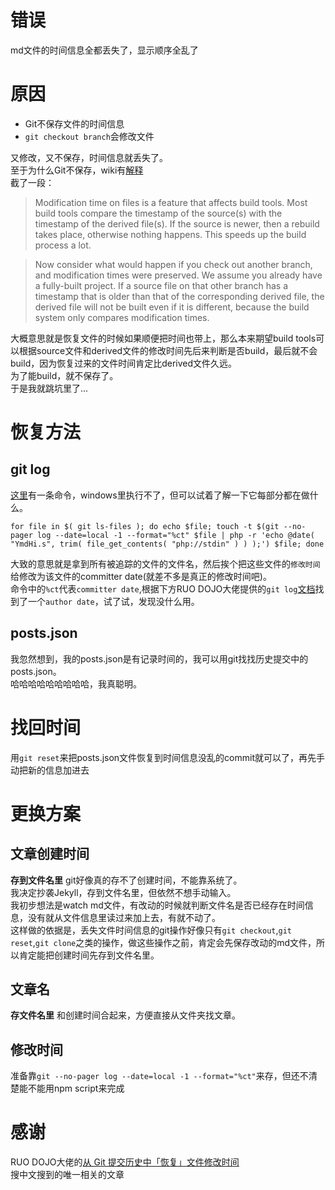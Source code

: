 <!---
把添加上的功能和文章都push到github上之后就上床准备睡觉了，用手机看了看文章目录，发现顺序全乱了，全都是8月4号。
去电脑上一看发现md文件的创建时间全都变成8月4号了，心中一凉...
--->
# 错误
md文件的时间信息全都丢失了，显示顺序全乱了  
# 原因

* Git不保存文件的时间信息
* `git checkout branch`会修改文件  

又修改，又不保存，时间信息就丢失了。  
至于为什么Git不保存，wiki有[解释](https://git.wiki.kernel.org/index.php/Git_FAQ#Why_isn.27t_Git_preserving_modification_time_on_files.3F)  
截了一段：  
> Modification time on files is a feature that affects build tools. Most build tools compare the timestamp of the source(s) with the timestamp of the derived file(s). If the source is newer, then a rebuild takes place, otherwise nothing happens. This speeds up the build process a lot.

> Now consider what would happen if you check out another branch, and modification times were preserved. We assume you already have a fully-built project. If a source file on that other branch has a timestamp that is older than that of the corresponding derived file, the derived file will not be built even if it is different, because the build system only compares modification times.  

大概意思就是恢复文件的时候如果顺便把时间也带上，那么本来期望build tools可以根据source文件和derived文件的修改时间先后来判断是否build，最后就不会build，因为恢复过来的文件时间肯定比derived文件久远。  
为了能build，就不保存了。  
于是我就跳坑里了...  
# 恢复方法  
## git log
[这里](https://www.commandlinefu.com/commands/view/14335/reset-the-last-modified-time-for-each-file-in-a-git-repo-to-its-last-commit-time)有一条命令，windows里执行不了，但可以试着了解一下它每部分都在做什么。  
```
for file in $( git ls-files ); do echo $file; touch -t $(git --no-pager log --date=local -1 --format="%ct" $file | php -r 'echo @date( "YmdHi.s", trim( file_get_contents( "php://stdin" ) ) );') $file; done
```  
大致的意思就是拿到所有被追踪的文件的文件名，然后挨个把这些文件的`修改时间`给修改为该文件的committer date(就差不多是真正的修改时间吧)。  
命令中的`%ct`代表`committer date`,根据下方RUO DOJO大佬提供的`git log`[文档](https://git-scm.com/docs/git-log)找到了一个`author date`，试了试，发现没什么用。  
## posts.json
我忽然想到，我的posts.json是有记录时间的，我可以用git找找历史提交中的posts.json。  
哈哈哈哈哈哈哈哈哈，我真聪明。
# 找回时间
用`git reset`来把posts.json文件恢复到时间信息没乱的commit就可以了，再先手动把新的信息加进去
# 更换方案
## 文章创建时间
**存到文件名里**
git好像真的存不了创建时间，不能靠系统了。  
我决定抄袭Jekyll，存到文件名里，但依然不想手动输入。  
我初步想法是watch md文件，有改动的时候就判断文件名是否已经存在时间信息，没有就从文件信息里读过来加上去，有就不动了。  
这样做的依据是，丢失文件时间信息的git操作好像只有`git checkout`,`git reset`,`git clone`之类的操作，做这些操作之前，肯定会先保存改动的md文件，所以肯定能把创建时间先存到文件名里。
## 文章名
**存文件名里**
和创建时间合起来，方便直接从文件夹找文章。  
## 修改时间
准备靠`git --no-pager log --date=local -1 --format="%ct"`来存，但还不清楚能不能用npm script来完成  
# 感谢
RUO DOJO大佬的[从 Git 提交历史中「恢复」文件修改时间](https://blog.jamespan.me/2016/04/24/restore-files-modification-time-in-git)  
搜中文搜到的唯一相关的文章